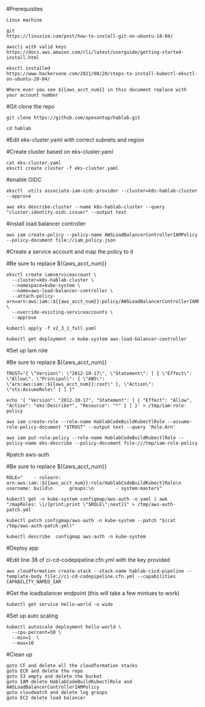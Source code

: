 #Prerequisites 

	Linux machine

	git 
	https://linuxize.com/post/how-to-install-git-on-ubuntu-18-04/
	
	awscli with valid keys
	https://docs.aws.amazon.com/cli/latest/userguide/getting-started-install.html
	
	eksctl installed 
	https://www.hackerxone.com/2021/08/20/steps-to-install-kubectl-eksctl-on-ubuntu-20-04/
	
	Where ever you see ${{aws_acct_num}} in this document replace with your account number

#Git clone the repo

	git clone https://github.com/apexontop/hablab.git
	
	cd hablab

#Edit eks-cluster.yaml with correct subnets and region

#Create cluster based on eks-cluster.yaml
    
	cat eks-cluster.yaml
    eksctl create cluster -f eks-cluster.yaml


#enable OIDC

    eksctl  utils associate-iam-oidc-provider --cluster=k8s-hablab-cluster --approve
	
	aws eks describe-cluster --name k8s-hablab-cluster --query "cluster.identity.oidc.issuer" --output text
        

#install load balancer controller 
   	
	aws iam create-policy --policy-name AWSLoadBalancerControllerIAMPolicy --policy-document file://iam_policy.json 
	
	
#Create a service account and map the policy to it 

#Be sure to replace ${{aws_acct_num}}

	eksctl create iamserviceaccount \
	  --cluster=k8s-hablab-cluster \
	  --namespace=kube-system \
	  --name=aws-load-balancer-controller \
	  --attach-policy-arn=arn:aws:iam::${{aws_acct_num}}:policy/AWSLoadBalancerControllerIAMPolicy \
	  --override-existing-serviceaccounts \
	  --approve
	
	kubectl apply -f v2_3_1_full.yaml
	
	kubectl get deployment -n kube-system aws-load-balancer-controller
	
	
#Set up Iam role 

#Be sure to replace ${{aws_acct_num}}


	TRUST="{ \"Version\": \"2012-10-17\", \"Statement\": [ { \"Effect\": \"Allow\", \"Principal\": { \"AWS\": \"arn:aws:iam::${{aws_acct_num}}:root\" }, \"Action\": \"sts:AssumeRole\" } ] }"

	echo '{ "Version": "2012-10-17", "Statement": [ { "Effect": "Allow", "Action": "eks:Describe*", "Resource": "*" } ] }' > /tmp/iam-role-policy

	aws iam create-role --role-name HablabCodeBuildKubectlRole --assume-role-policy-document "$TRUST" --output text --query 'Role.Arn'

	aws iam put-role-policy --role-name HablabCodeBuildKubectlRole --policy-name eks-describe --policy-document file:///tmp/iam-role-policy
	
#patch aws-auth

#Be sure to replace ${{aws_acct_num}}


	ROLE="    - rolearn: arn:aws:iam::${{aws_acct_num}}:role/HablabCodeBuildKubectlRole\n      username: build\n      groups:\n        - system:masters"

	kubectl get -n kube-system configmap/aws-auth -o yaml | awk "/mapRoles: \|/{print;print \"$ROLE\";next}1" > /tmp/aws-auth-patch.yml

	kubectl patch configmap/aws-auth -n kube-system --patch "$(cat /tmp/aws-auth-patch.yml)"
	
	kubectl describe  configmap aws-auth -n kube-system
	
	
#Deploy app 	

#Edit line 38 of ci-cd-codepipeline.cfn.yml with the key provided 
	
	aws cloudformation create-stack --stack-name hablab-cicd-pipeline --template-body file://ci-cd-codepipeline.cfn.yml --capabilities CAPABILITY_NAMED_IAM
	

#Get the loadbalancer endpoint (this will take a few mintues to work)

	kubectl get service hello-world -o wide
	
#Set up auto scaling 

	kubectl autoscale deployment hello-world \
      --cpu-percent=50 \
      --min=1  \
      --max=10
	
	
#Clean up 
	
	goto CF and delete all the cloudformation stacks 
	goto ECR and delete the repo
	goto S3 empty and delete the bucket 
	goto IAM delete HablabCodeBuildKubectlRole and AWSLoadBalancerControllerIAMPolicy
	goto cloudwatch and delete log groups
	goto EC2 delete load balancer
	
	